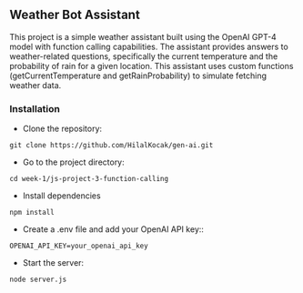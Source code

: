 ## Weather Bot Assistant

This project is a simple weather assistant built using the OpenAI GPT-4 model with function calling capabilities. The assistant provides answers to weather-related questions, specifically the current temperature and the probability of rain for a given location. This assistant uses custom functions (getCurrentTemperature and getRainProbability) to simulate fetching weather data.

### Installation

- Clone the repository:

```
git clone https://github.com/HilalKocak/gen-ai.git
```

- Go to the project directory:

```
cd week-1/js-project-3-function-calling
```

- Install dependencies

```
npm install
```

- Create a .env file and add your OpenAI API key::

```
OPENAI_API_KEY=your_openai_api_key
```

- Start the server:

```
node server.js
```
